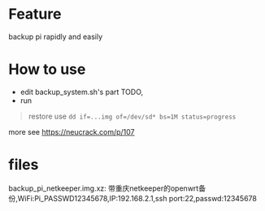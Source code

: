 # Feature
backup pi rapidly and easily

# How to use
* edit backup_system.sh's part TODO,
* run

> restore use `dd if=...img of=/dev/sd* bs=1M status=progress`

more see https://neucrack.com/p/107

# files
backup_pi_netkeeper.img.xz: 
带重庆netkeeper的openwrt备份,WiFi:Pi_PASSWD12345678,IP:192.168.2.1,ssh port:22,passwd:12345678
